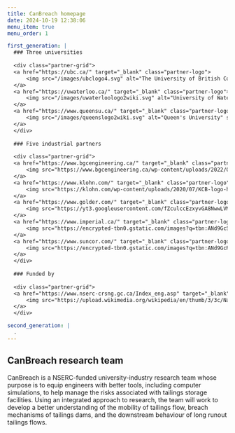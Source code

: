 ```yaml
---
title: CanBreach homepage
date: 2024-10-19 12:38:06
menu_item: true
menu_order: 1

first_generation: |
  ### Three universities
  
  <div class="partner-grid">
  <a href="https://ubc.ca/" target="_blank" class="partner-logo">
      <img src="/images/ubclogo4.svg" alt="The University of British Columbia">
  </a>
  <a href="https://uwaterloo.ca/" target="_blank" class="partner-logo">
      <img src="/images/uwaterloologo2wiki.svg" alt="University of Waterloo">
  </a>
  <a href="https://www.queensu.ca/" target="_blank" class="partner-logo">
      <img src="/images/queenslogo2wiki.svg" alt="Queen's University" style="width:75%; height:auto">
  </a>
  </div>
  
  ### Five industrial partners
  
  <div class="partner-grid">
  <a href="https://www.bgcengineering.ca/" target="_blank" class="partner-logo">
      <img src="https://www.bgcengineering.ca/wp-content/uploads/2022/08/BGC-Colour-Logo_White-Box.png" alt="BGC Engineering">
  </a>
  <a href="https://www.klohn.com/" target="_blank" class="partner-logo">
      <img src="https://klohn.com/wp-content/uploads/2020/07/KCB-logo-horizontal.png" alt="Klohn Crippen Berger">
  </a>
  <a href="https://www.golder.com/" target="_blank" class="partner-logo">
      <img src="https://yt3.googleusercontent.com/fZculccEzxyvGA8NwwLVMwvS3NzCQi3HlPwEIJspMq3QN7I616mIKPlUejQGiAjKr-skcony12Q=s900-c-k-c0x00ffffff-no-rj" alt="Golder/WSP">
  </a>
  <a href="https://www.imperial.ca/" target="_blank" class="partner-logo">
      <img src="https://encrypted-tbn0.gstatic.com/images?q=tbn:ANd9GcS_t2ohEj5yzt8WObgRZ5tiVgE27c93omoErg&s" alt="Imperial Oil">
  </a>
  <a href="https://www.suncor.com/" target="_blank" class="partner-logo">
      <img src="https://encrypted-tbn0.gstatic.com/images?q=tbn:ANd9GcRadqPd8n2lpTtli2gLkPg2uz79Gp_gUUXmEQ&s" alt="Suncor Energy">
  </a>
  </div>
  
  ### Funded by
  
  <div class="partner-grid">
  <a href="https://www.nserc-crsng.gc.ca/Index_eng.asp" target="_blank" class="partner-logo">
      <img src="https://upload.wikimedia.org/wikipedia/en/thumb/3/3c/Natural_Sciences_and_Engineering_Research_Council_Logo.svg/1200px-Natural_Sciences_and_Engineering_Research_Council_Logo.svg.png" alt="Natural Sciences and Engineering Research Council of Canada">
  </a>
  </div>

second_generation: |
  .
---
```


## CanBreach research team

CanBreach is a NSERC-funded university-industry research team whose purpose is to equip engineers with better tools, including computer simulations, to help manage the risks associated with tailings storage facilities. Using an integrated approach to research, the team will work to develop a better understanding of the mobility of tailings flow, breach mechanisms of tailings dams, and the downstream behaviour of long runout tailings flows.